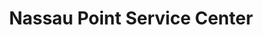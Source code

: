 ---
title: "Nassau Point Service Center"
url: /cutchogue/nassau-point-service-center/
shop: Autowerkstatt
---